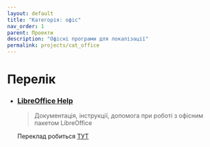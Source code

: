 ```yaml
---
layout: default
title: "Категорія: офіс"
nav_order: 1
parent: Проекти
description: "Офісні програми для локалізації"
permalink: projects/cat_office
---
```


# Перелік

- ### [LibreOffice Help](https://help.libreoffice.org)
  > Документація, інструкції, допомога при роботі з офісним пакетом LibreOffice

  Переклад робиться [ТУТ](https://translations.documentfoundation.org/uk/libo_help/)
